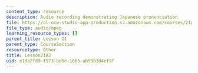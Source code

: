 ```yaml
---
content_type: resource
description: Audio recording demonstrating Japanese pronunciation.
file: https://ol-ocw-studio-app-production.s3.amazonaws.com/courses/21g-504-japanese-iv-spring-2009/e1da2fd9f573be6e10b5ab93b3d4ef9f_Lesson21A2.mp3
file_type: audio/mpeg
learning_resource_types: []
parent_title: Lesson 21
parent_type: CourseSection
resourcetype: Other
title: Lesson21A2
uid: e1da2fd9-f573-be6e-10b5-ab93b3d4ef9f
---
```

